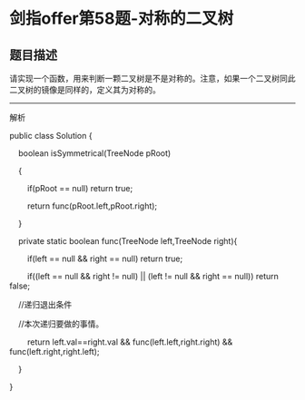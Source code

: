 # 剑指offer第58题-对称的二叉树

## 题目描述

请实现一个函数，用来判断一颗二叉树是不是对称的。注意，如果一个二叉树同此二叉树的镜像是同样的，定义其为对称的。

---

解析

public class Solution {

    boolean isSymmetrical(TreeNode pRoot)

    {

        if(pRoot == null) return true;

        return func(pRoot.left,pRoot.right);

    }

    private static boolean func(TreeNode left,TreeNode right){

        if(left == null && right == null) return true;

        if((left == null && right != null) || (left != null && right == null)) return false;

    //递归退出条件

    //本次递归要做的事情。

        return left.val==right.val && func(left.left,right.right) && func(left.right,right.left);

    }

}
